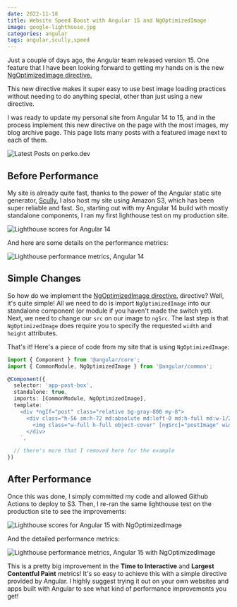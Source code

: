 ```yaml
---
date: 2022-11-18
title: Website Speed Boost with Angular 15 and NgOptimizedImage
image: google-lighthouse.jpg
categories: angular
tags: angular,scully,speed
---
```


Just a couple of days ago, the Angular team released version 15.  One feature that I have been looking forward to
getting my hands on is the new [NgOptimizedImage directive.](https://angular.io/api/common/NgOptimizedImage)

This new directive makes it super easy to use best image loading practices without needing to do anything
special, other than just using a new directive.  

I was ready to update my personal site from Angular 14 to 15, and in the process implement this new directive
on the page with the most images, my blog archive page.  This page lists many posts with a featured image next to 
each of them.  

![Latest Posts on perko.dev](/assets/images/perkodev-blog-archive.jpeg)

## Before Performance

My site is already quite fast, thanks to the power of the Angular static site generator, [Scully.](https://scully.io/)
I also host my site using Amazon S3, which has been super reliable and fast.  So, starting out with my Angular 14 build
with mostly standalone components, I ran my first lighthouse test on my production site.

![Lighthouse scores for Angular 14](/assets/images/Lighthouse-Angular14.png)

And here are some details on the performance metrics:

![Lighthouse performance metrics, Angular 14](/assets/images/LighthouseMetrics-Angular14.png)

## Simple Changes

So how do we implement the [NgOptimizedImage directive.](https://angular.io/api/common/NgOptimizedImage) directive? 
Well, it's quite simple!  All we need to do is import `NgOptimizedImage` into our standalone component (or module
if you haven't made the switch yet).  Next, we need to change our `src` on our image to `ngSrc`.  The last step is
that `NgOptimizedImage` does require you to specify the requested `width` and `height` attributes.

That's it!  Here's a piece of code from my site that is using `NgOptimizedImage`:

```typescript
import { Component } from '@angular/core';
import { CommonModule, NgOptimizedImage } from '@angular/common';

@Component({
  selector: 'app-post-box',
  standalone: true,
  imports: [CommonModule, NgOptimizedImage],
  template: `
    <div *ngIf="post" class="relative bg-gray-800 my-8">
      <div class="h-56 sm:h-72 md:absolute md:left-0 md:h-full md:w-1/2">
        <img class="w-full h-full object-cover" [ngSrc]="postImage" width="500" height="300" alt="Post Image" />
      </div>
    `,

  // there's more that I removed here for the example
})
```

## After Performance

Once this was done, I simply committed my code and allowed Github Actions to deploy to S3.  Then, I re-ran the same
lighthouse test on the production site to see the improvements:

![Lighthouse scores for Angular 15 with NgOptimizedImage](/assets/images/Lighthouse-Angular15.png)

And the detailed performance metrics:

![Lighthouse performance metrics, Angular 15 with NgOptimizedImage](/assets/images/LighthouseMetrics-Angular15.png)

This is a pretty big improvement in the **Time to Interactive** and **Largest Contentful Paint** metrics!  It's so easy
to achieve this with a simple directive provided by Angular.  I highly suggest trying it out on your own websites
and apps built with Angular to see what kind of performance improvements you get!
